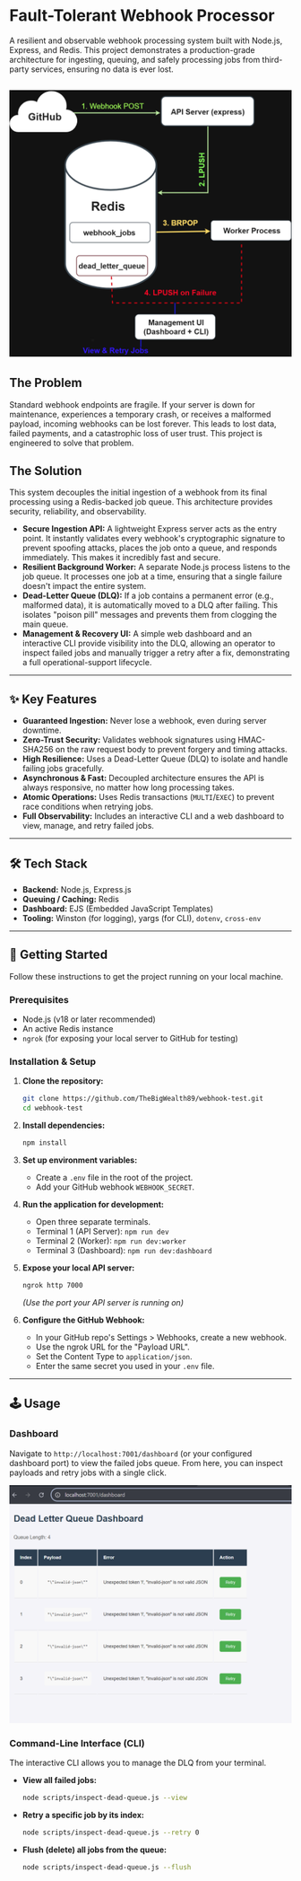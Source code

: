 # Fault-Tolerant Webhook Processor

A resilient and observable webhook processing system built with Node.js, Express, and Redis. This project demonstrates a production-grade architecture for ingesting, queuing, and safely processing jobs from third-party services, ensuring no data is ever lost.

## ![Architecture Diagram](assets/architecture.drawio.png)

## The Problem

Standard webhook endpoints are fragile. If your server is down for maintenance, experiences a temporary crash, or receives a malformed payload, incoming webhooks can be lost forever. This leads to lost data, failed payments, and a catastrophic loss of user trust. This project is engineered to solve that problem.

## The Solution

This system decouples the initial ingestion of a webhook from its final processing using a Redis-backed job queue. This architecture provides security, reliability, and observability.

- **Secure Ingestion API:** A lightweight Express server acts as the entry point. It instantly validates every webhook's cryptographic signature to prevent spoofing attacks, places the job onto a queue, and responds immediately. This makes it incredibly fast and secure.
- **Resilient Background Worker:** A separate Node.js process listens to the job queue. It processes one job at a time, ensuring that a single failure doesn't impact the entire system.
- **Dead-Letter Queue (DLQ):** If a job contains a permanent error (e.g., malformed data), it is automatically moved to a DLQ after failing. This isolates "poison pill" messages and prevents them from clogging the main queue.
- **Management & Recovery UI:** A simple web dashboard and an interactive CLI provide visibility into the DLQ, allowing an operator to inspect failed jobs and manually trigger a retry after a fix, demonstrating a full operational-support lifecycle.

---

## ✨ Key Features

- **Guaranteed Ingestion:** Never lose a webhook, even during server downtime.
- **Zero-Trust Security:** Validates webhook signatures using HMAC-SHA256 on the raw request body to prevent forgery and timing attacks.
- **High Resilience:** Uses a Dead-Letter Queue (DLQ) to isolate and handle failing jobs gracefully.
- **Asynchronous & Fast:** Decoupled architecture ensures the API is always responsive, no matter how long processing takes.
- **Atomic Operations:** Uses Redis transactions (`MULTI`/`EXEC`) to prevent race conditions when retrying jobs.
- **Full Observability:** Includes an interactive CLI and a web dashboard to view, manage, and retry failed jobs.

---

## 🛠️ Tech Stack

- **Backend:** Node.js, Express.js
- **Queuing / Caching:** Redis
- **Dashboard:** EJS (Embedded JavaScript Templates)
- **Tooling:** Winston (for logging), yargs (for CLI), `dotenv`, `cross-env`

---

## 🚀 Getting Started

Follow these instructions to get the project running on your local machine.

### Prerequisites

- Node.js (v18 or later recommended)
- An active Redis instance
- `ngrok` (for exposing your local server to GitHub for testing)

### Installation & Setup

1.  **Clone the repository:**

    ```bash
    git clone https://github.com/TheBigWealth89/webhook-test.git
    cd webhook-test
    ```

2.  **Install dependencies:**

    ```bash
    npm install
    ```

3.  **Set up environment variables:**

    - Create a `.env` file in the root of the project.
    - Add your GitHub webhook `WEBHOOK_SECRET`.

4.  **Run the application for development:**

    - Open three separate terminals.
    - Terminal 1 (API Server): `npm run dev`
    - Terminal 2 (Worker): `npm run dev:worker`
    - Terminal 3 (Dashboard): `npm run dev:dashboard`

5.  **Expose your local API server:**

    ```bash
    ngrok http 7000
    ```

    _(Use the port your API server is running on)_

6.  **Configure the GitHub Webhook:**
    - In your GitHub repo's Settings > Webhooks, create a new webhook.
    - Use the ngrok URL for the "Payload URL".
    - Set the Content Type to `application/json`.
    - Enter the same secret you used in your `.env` file.

---

## 🕹️ Usage

### Dashboard

Navigate to `http://localhost:7001/dashboard` (or your configured dashboard port) to view the failed jobs queue. From here, you can inspect payloads and retry jobs with a single click.

![Dashboard Screenshot showing failed jobs and retry buttons.](assets/DASHBOARD_SCREENSHOT.png)

### Command-Line Interface (CLI)

The interactive CLI allows you to manage the DLQ from your terminal.

- **View all failed jobs:**
  ```bash
  node scripts/inspect-dead-queue.js --view
  ```
- **Retry a specific job by its index:**
  ```bash
  node scripts/inspect-dead-queue.js --retry 0
  ```
- **Flush (delete) all jobs from the queue:**
  ```bash
  node scripts/inspect-dead-queue.js --flush
  ```
